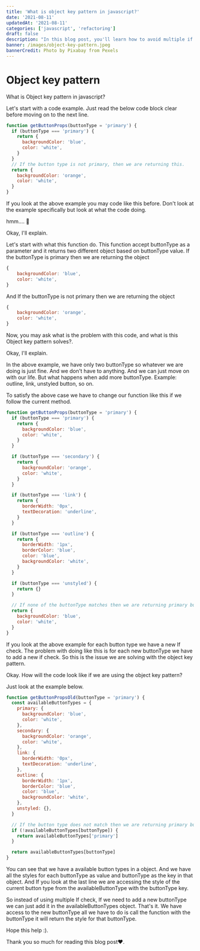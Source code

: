 ```yaml
---
title: 'What is object key pattern in javascript?'
date: '2021-08-11'
updatedAt: '2021-08-11'
categories: ['javascript', 'refactoring']
draft: false
description: "In this blog post, you'll learn how to avoid multiple if check using object key pattern in javascript and what problem it solves."
banner: /images/object-key-pattern.jpeg
bannerCredit: Photo by Pixabay from Pexels
---
```


# Object key pattern

What is Object key pattern in javascript?

Let's start with a code example. Just read the below code block clear before moving on to the next line.

```jsx
function getButtonProps(buttonType = 'primary') {
  if (buttonType === 'primary') {
    return {
      backgroundColor: 'blue',
      color: 'white',
    }
  }
  // If the button type is not primary, then we are returning this.
  return {
    backgroundColor: 'orange',
    color: 'white',
  }
}
```

If you look at the above example you may code like this before. Don't look at the example specifically but look at what the code doing.

hmm.... 🤔

Okay, I'll explain.

Let's start with what this function do. This function accept buttonType as a parameter and it returns two different object based on buttonType value. If the buttonType is primary then we are returning the object

```jsx
{
    backgroundColor: 'blue',
    color: 'white',
}
```

And If the buttonType is not primary then we are returning the object

```jsx
{
    backgroundColor: 'orange',
    color: 'white',
}
```

Now, you may ask what is the problem with this code, and what is this Object key pattern solves?.

Okay, I'll explain.

In the above example, we have only two buttonType so whatever we are doing is just fine. And we don't have to anything. And we can just move on with our life. But what happens when add more buttonType. Example: outline, link, unstyled button, so on.

To satisfy the above case we have to change our function like this if we follow the current method.

```jsx
function getButtonProps(buttonType = 'primary') {
  if (buttonType === 'primary') {
    return {
      backgroundColor: 'blue',
      color: 'white',
    }
  }

  if (buttonType === 'secondary') {
    return {
      backgroundColor: 'orange',
      color: 'white',
    }
  }

  if (buttonType === 'link') {
    return {
      borderWidth: '0px',
      textDecoration: 'underline',
    }
  }

  if (buttonType === 'outline') {
    return {
      borderWidth: '1px',
      borderColor: 'blue',
      color: 'blue',
      backgroundColor: 'white',
    }
  }

  if (buttonType === 'unstyled') {
    return {}
  }

  // If none of the buttonType matches then we are returning primary button style
  return {
    backgroundColor: 'blue',
    color: 'white',
  }
}
```

If you look at the above example for each button type we have a new If check. The problem with doing like this is for each new buttonType we have to add a new if check. So this is the issue we are solving with the object key pattern.

Okay. How will the code look like if we are using the object key pattern?

Just look at the example below.

```jsx
function getButtonPropsOld(buttonType = 'primary') {
  const availableButtonTypes = {
    primary: {
      backgroundColor: 'blue',
      color: 'white',
    },
    secondary: {
      backgroundColor: 'orange',
      color: 'white',
    },
    link: {
      borderWidth: '0px',
      textDecoration: 'underline',
    },
    outline: {
      borderWidth: '1px',
      borderColor: 'blue',
      color: 'blue',
      backgroundColor: 'white',
    },
    unstyled: {},
  }

  // If the button type does not match then we are returning primary button style
  if (!availableButtonTypes[buttonType]) {
    return availableButtonTypes['primary']
  }

  return availableButtonTypes[buttonType]
}
```

You can see that we have a available button types in a object. And we have all the styles for each buttonType as value and buttonType as the key in that object. And If you look at the last line we are accessing the style of the current button type from the availableButtonType with the buttonType key.

So instead of using multiple If check, If we need to add a new buttonType we can just add it in the availableButtonTypes object. That's it. We have access to the new buttonType all we have to do is call the function with the buttonType it will return the style for that buttonType.

Hope this help :).

Thank you so much for reading this blog post♥️.
